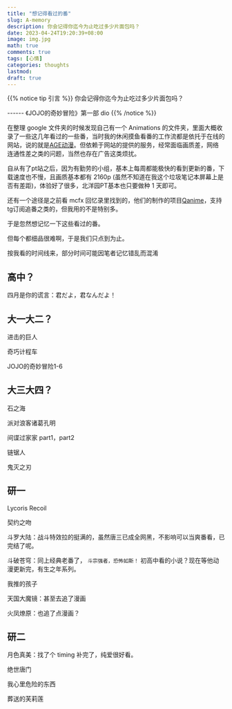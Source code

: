 ```yaml
---
title: "想记得看过的番"
slug: A-memory
description: 你会记得你迄今为止吃过多少片面包吗？
date: 2023-04-24T19:20:39+08:00
image: img.jpg
math: true
comments: true
tags: [心情]
categories: thoughts
lastmod: 
draft: true
---
```


{{% notice tip 引言 %}}
你会记得你迄今为止吃过多少片面包吗？

------ 《JOJO的奇妙冒险》第一部 dio
{{% /notice %}}

在整理 google 文件夹的时候发现自己有一个 Animations 的文件夹，里面大概收录了一些这几年看过的一些番，当时我的休闲摸鱼看番的工作流都是依托于在线的网站，说的就是[AGE动漫](https://www.agemys.vip/)。但依赖于网站的提供的服务，经常面临画质差，网络连通性差之类的问题，当然也存在广告这类烦扰。

自从有了pt站之后，因为有勤劳的小组，基本上每周都能极快的看到更新的番，下载速度也不慢，且画质基本都有 2160p (虽然不知道在我这个垃圾笔记本屏幕上是否有差距)，体验好了很多，北洋园PT基本也只要做种 1 天即可。

还有一个途径是之前看 mcfx 回忆录里找到的，他们的制作的项目[Qanime](https://qani.me/)，支持tg订阅追番之类的，但我用的不是特别多。

于是忽然想记忆一下这些看过的番。

但每个都细品很难啊，于是我们只点到为止。

按我看的时间线来，部分时间可能因笔者记忆错乱而混淆

## 高中？

四月是你的谎言：君だよ，君なんだよ！

## 大一大二？

进击的巨人

奇巧计程车

JOJO的奇妙冒险1-6

## 大三大四？

石之海

派对浪客诸葛孔明

间谍过家家 part1，part2

链锯人

鬼灭之刃

## 研一

Lycoris Recoil

契约之吻

斗罗大陆：战斗特效拉的挺满的，虽然唐三已成全网黑，不影响可以当爽番看，已完结了呢。

斗破苍穹：同上经典老番了， `斗宗强者，恐怖如斯！` 初高中看的小说？现在等他动漫更新完，有生之年系列。

我推的孩子

天国大魔镜：甚至去追了漫画

火凤燎原：也追了点漫画？

## 研二

月色真美：找了个 timing 补完了，纯爱很好看。

绝世唐门

我心里危险的东西

葬送的芙莉莲

